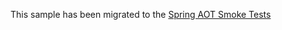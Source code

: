 This sample has been migrated to
the [Spring AOT Smoke Tests](https://github.com/spring-projects/spring-aot-smoke-tests/tree/main/session-redis-webflux)
